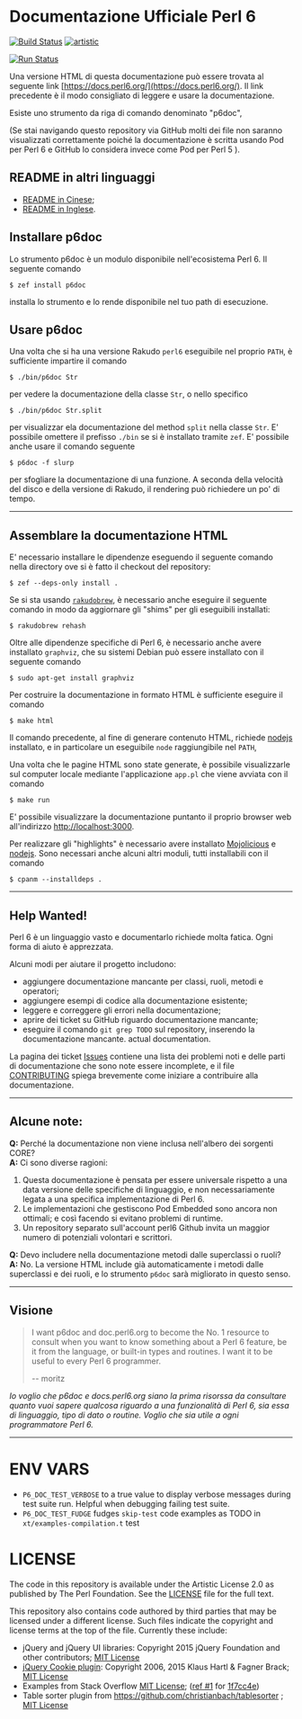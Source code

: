 # Documentazione Ufficiale Perl 6 

[![Build Status](https://travis-ci.org/perl6/doc.svg?branch=master)](https://travis-ci.org/perl6/doc) [![artistic](https://img.shields.io/badge/license-Artistic%202.0-blue.svg?style=flat)](https://opensource.org/licenses/Artistic-2.0)

[![Run Status](https://api.shippable.com/projects/591e99923f2f790700098a30/badge?branch=master)](https://app.shippable.com/github/perl6/doc)

Una versione HTML di questa documentazione può essere trovata al seguente link [https://docs.perl6.org/](https://docs.perl6.org/).
Il link precedente è il modo consigliato di leggere e usare la documentazione.

Esiste uno strumento da riga di comando denominato "p6doc",

(Se stai navigando questo repository via GitHub molti dei file non saranno visualizzati
correttamente poiché la documentazione è scritta usando Pod per Perl 6 e GitHub 
lo considera invece come Pod per Perl 5 ).

## README in altri linguaggi

* [README in Cinese](README.zh.md);
* [README in Inglese](README.md).

## Installare p6doc

Lo strumento p6doc è un modulo disponibile nell'ecosistema  Perl 6. 
Il seguente comando

    $ zef install p6doc

installa lo strumento e lo rende disponibile nel tuo path di esecuzione.

## Usare p6doc

Una volta che si ha una versione Rakudo `perl6` eseguibile nel proprio `PATH`, è sufficiente
impartire il comando

    $ ./bin/p6doc Str

per vedere la documentazione della classe  `Str`, o nello specifico

    $ ./bin/p6doc Str.split

per visualizzar ela documentazione del method  `split` nella classe `Str`. 
E' possibile omettere il prefisso  `./bin` se si è installato tramite `zef`. 
E' possibile anche usare il comando seguente 

    $ p6doc -f slurp

per sfogliare la documentazione di una funzione.
A seconda della velocità del disco e della versione di Rakudo, il rendering
può richiedere un po' di tempo.

-------

## Assemblare la documentazione HTML

E' necessario installare le dipendenze eseguendo il seguente comando
nella directory ove si è fatto il checkout del repository:

    $ zef --deps-only install .

Se si sta usando [`rakudobrew`](https://github.com/tadzik/rakudobrew),
è necessario anche eseguire il seguente comando in modo da aggiornare gli "shims"
per gli eseguibili installati:

    $ rakudobrew rehash

Oltre alle dipendenze specifiche di  Perl 6, è necessario anche avere installato `graphviz`, 
che su sistemi Debian può essere installato con il seguente comando

    $ sudo apt-get install graphviz

Per costruire la documentazione in formato HTML è sufficiente eseguire il comando

    $ make html

Il comando precedente, al fine di generare contenuto HTML, richiede [nodejs](https://nodejs.org)
installato, e in particolare un eseguibile `node` raggiungibile nel `PATH`,

Una volta che le pagine HTML sono state generate, è possibile visualizzarle
sul computer locale mediante l'applicazione `app.pl` che viene avviata con
il comando 

    $ make run

E' possibile visualizzare la documentazione puntanto il proprio browser web all'indirizzo
[http://localhost:3000](http://localhost:3000).

Per realizzare gli "highlights" è necessario avere installato
[Mojolicious](https://metacpan.org/pod/Mojolicious)
e [nodejs](https://nodejs.org).
Sono necessari anche alcuni altri moduli, tutti installabili con il comando

    $ cpanm --installdeps .

---------

## Help Wanted!

Perl 6 è un linguaggio vasto e documentarlo richiede molta fatica.
Ogni forma di aiuto è apprezzata.

Alcuni modi per aiutare il progetto includono:

 * aggiungere documentazione mancante per classi, ruoli, metodi e operatori;
 * aggiungere esempi di codice alla documentazione esistente;
 * leggere e correggere gli errori nella documentazione;
 * aprire dei ticket su GitHub riguardo documentazione mancante;
 * eseguire il comando `git grep TODO` sul repository, inserendo la documentazione mancante.
   actual documentation.

La pagina dei ticket [Issues](https://github.com/perl6/doc/issues) 
contiene una lista dei problemi noti e delle parti di documentazione che sono note essere incomplete,
e il file [CONTRIBUTING](CONTRIBUTING.md)
spiega brevemente come iniziare a contribuire alla documentazione.


--------

## Alcune note:

**Q:** Perché la documentazione non viene inclusa nell'albero dei sorgenti CORE?<br>
**A:** Ci sono diverse ragioni:

  1. Questa documentazione è pensata per essere universale rispetto
     a una data versione delle specifiche di linguaggio, e non necessariamente
     legata a una specifica implementazione di  Perl 6.
  2. Le implementazioni che gestiscono Pod Embedded sono ancora 
     non ottimali; e così facendo si evitano problemi di runtime.
  3. Un repository separato sull'account perl6 Github invita un maggior numero di 
     potenziali volontari e scrittori.

**Q:** Devo includere nella documentazione metodi dalle superclassi o ruoli?<br>
**A:** No. La versione HTML include già automaticamente i metodi dalle superclassi e dei ruoli, e lo strumento `p6doc` sarà migliorato in questo senso.

--------

## Visione

> I want p6doc and doc.perl6.org to become the No. 1 resource to consult
> when you want to know something about a Perl 6 feature, be it from the
> language, or built-in types and routines. I want it to be useful to every
> Perl 6 programmer.
>
>    -- moritz


*Io voglio che p6doc e docs.perl6.org siano la prima risorssa da consultare quanto vuoi sapere qualcosa riguardo a una funzionalità di Perl 6, sia essa di linguaggio, tipo di dato o routine. Voglio che sia utile a ogni programmatore Perl 6.*

--------

# ENV VARS

- `P6_DOC_TEST_VERBOSE` to a true value to display verbose messages during test suite run.
Helpful when debugging failing test suite.
- `P6_DOC_TEST_FUDGE` fudges `skip-test` code examples as TODO in `xt/examples-compilation.t` test

# LICENSE

The code in this repository is available under the Artistic License 2.0
as published by The Perl Foundation. See the [LICENSE](LICENSE) file for the full
text.

This repository also contains code authored by third parties that may be licensed under a different license. Such
files indicate the copyright and license terms at the top of the file. Currently these include:

* jQuery and jQuery UI libraries: Copyright 2015 jQuery Foundation and other contributors; [MIT License](http://creativecommons.org/licenses/MIT)
* [jQuery Cookie plugin](https://github.com/js-cookie/js-cookie):
  Copyright 2006, 2015 Klaus Hartl & Fagner Brack;
  [MIT License](http://creativecommons.org/licenses/MIT)
* Examples from Stack Overflow [MIT License](http://creativecommons.org/licenses/MIT); ([ref #1](http://stackoverflow.com/a/43669837/215487) for [1f7cc4e](https://github.com/perl6/doc/commit/1f7cc4efa0da38b5a9bf544c9b13cc335f87f7f6))
* Table sorter plugin from https://github.com/christianbach/tablesorter ;
  [MIT License](http://creativecommons.org/licenses/MIT)
